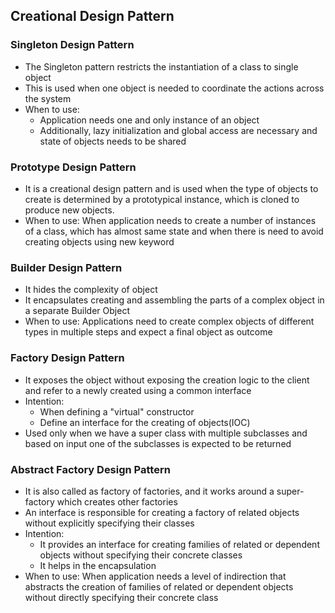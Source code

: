 ## Creational Design Pattern

### Singleton Design Pattern

- The Singleton pattern restricts the instantiation of a class to single object
- This is used when one object is needed to coordinate the actions across the system
- When to use:
    - Application needs one and only instance of an object
    - Additionally, lazy initialization and global access are necessary and state of objects needs to be shared

### Prototype Design Pattern

- It is a creational design pattern and is used when the type of objects to create is determined by a prototypical
  instance, which is cloned to produce new objects.
- When to use: When application needs to create a number of instances of a class, which has almost same state and when
  there is need to avoid creating objects using new keyword

### Builder Design Pattern

- It hides the complexity of object
- It encapsulates creating and assembling the parts of a complex object in a separate Builder Object
- When to use: Applications need to create complex objects of different types in multiple steps and expect a final
  object as outcome

### Factory Design Pattern

- It exposes the object without exposing the creation logic to the client and refer to a newly created using a common
  interface
- Intention:
    - When defining a "virtual" constructor
    - Define an interface for the creating of objects(IOC)
- Used only when we have a super class with multiple subclasses and based on input one of the subclasses is expected
to be returned
  
### Abstract Factory Design Pattern

- It is also called as factory of factories, and it works around a super-factory which creates
other factories
- An interface is responsible for creating a factory of related objects without explicitly specifying
their classes
- Intention:
  - It provides an interface for creating  families of related or dependent objects without specifying 
    their concrete classes
  - It helps in the encapsulation
- When to use: When application needs a level of indirection that abstracts the creation of families of 
related or dependent objects without directly specifying their concrete class








  
